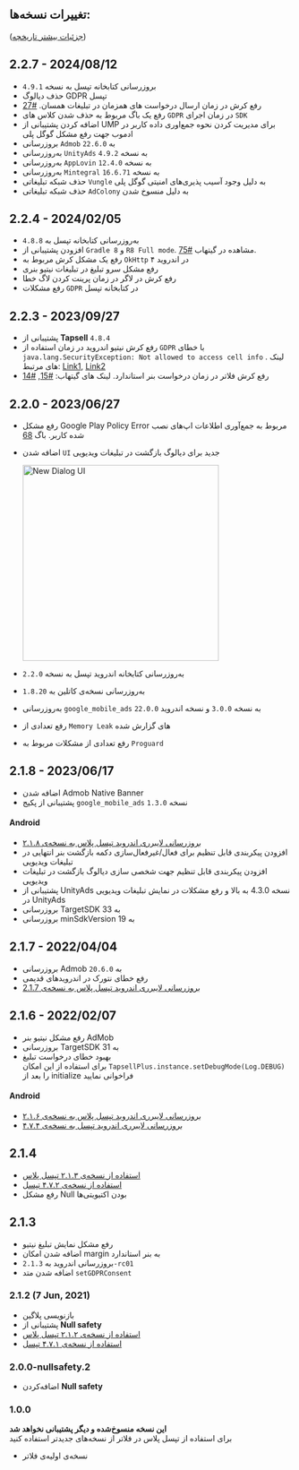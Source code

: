 ## تغییرات نسخه‌ها:

([جزئیات بیشتر تاریخچه](https://github.com/tapsellorg/TapsellPlusSDK-FlutterPlugin/blob/master/CHANGELOG.md))

## 2.2.7 - 2024/08/12

- بروزرسانی کتابخانه تپسل به نسخه `4.9.1`
- حذف دیالوگ GDPR تپسل
- رفع کرش در زمان ارسال درخواست های همزمان در تبلیغات همسان. [#27](https://github.com/tapsellorg/TapsellPlusSDK-FlutterPlugin/issues/27)
- رفع یک باگ مربوط به حذف شدن کلاس های `GDPR` در زمان اجرای `SDK`
- اضافه کردن پشتیبانی از UMP برای مدیریت کردن نحوه جمع‌اوری داده کاربر در ادموب جهت رفع مشکل گوگل پلی
- بروزرسانی `Admob` به `22.6.0`
- به‌رو‌ز‌رسانی `UnityAds` به نسخه `4.9.2`
- به‌رو‌ز‌رسانی `AppLovin` به نسخه `12.4.0`
- به‌رو‌ز‌رسانی `Mintegral` به نسخه `16.6.71`
- حذف شبکه تبلیغاتی `Vungle` به دلیل وجود آسیب پذیری‌های امنیتی گوگل پلی
- حذف شبکه تبلیغاتی `AdColony` به دلیل منسوخ شدن

## 2.2.4 - 2024/02/05
- به‌روزرسانی کتابخانه تپسل به `4.8.8`
- افزودن پشتیبانی از `Gradle 8` و `R8 Full mode`. مشاهده در گیتهاب [#75](https://github.com/tapsellorg/TapsellPlusSDK-AndroidSample/issues/75).
- رفع یک مشکل کرش مربوط به `OkHttp` در اندروید ۴
- رفع مشکل سرو تبلیغ در تبلیغات نیتیو بنری
- رفع کرش در لاگر در زمان پرینت کردن لاگ خطا
- رفع مشکلات `GDPR` در کتابخانه تپسل

## 2.2.3 - 2023/09/27
- پشتیبانی از **Tapsell** `4.8.4`
- رفع کرش نیتیو اندروید در زمان استفاده از `GDPR` با خطای `java.lang.SecurityException: Not allowed to access cell info` . لینک های مرتبط: [Link1](https://stackoverflow.com/a/63246124/8291919), [Link2](https://developer.android.com/reference/android/telephony/TelephonyManager#getAllCellInfo())
- رفع کرش فلاتر در زمان درخواست بنر استاندارد. لینک های گیتهاب: [#15](https://github.com/tapsellorg/TapsellPlusSDK-FlutterPlugin/issues/15), [#14](https://github.com/tapsellorg/TapsellPlusSDK-FlutterPlugin/issues/14)

## 2.2.0 - 2023/06/27
- رفع مشکل Google Play Policy Error مربوط به جمع‌آوری اطلاعات اپ‌های نصب شده کاربر. باگ [68](https://github.com/tapsellorg/TapsellPlusSDK-AndroidSample/issues/68)
- اضافه شدن `UI` جدید برای دیالوگ بازگشت در تبلیغات ویدیویی

  <img width="350" src="https://github.com/tapsellorg/TapsellDocument/assets/38072572/da643aec-1cc5-4699-81f6-1bde4226f6bc"  alt='New Dialog UI'/>
- به‌روز‌رسانی کتابخانه اندروید تپسل به نسخه `2.2.0`
- به‌روز‌رسانی نسخه‌ی کاتلین به `1.8.20`
- به‌رو‌ز‌رسانی `google_mobile_ads` به نسخه `3.0.0` و نسخه اندروید `22.0.0`
- رفع تعدادی از `Memory Leak` های گزارش شده
- رفع تعدادی از مشکلات مربوط به `Proguard`

## 2.1.8 - 2023/06/17
- اضافه شدن Admob Native Banner
- پشتیبانی از پکیج `google_mobile_ads` نسخه `1.3.0`

#### Android
- [بروزرسانی لایبرری اندروید تپسل پلاس به نسخه‌ی ۲.۱.۸](https://docs.tapsell.ir/plus-sdk/android/main/#v218---20221121)
- افزودن پیکربندی قابل تنظیم برای فعال/غیرفعال‌سازی دکمه بازگشت بنر انتهایی در تبلیغات ویدیویی
- افزودن پیکربندی قابل تنظیم جهت شخصی سازی دیالوگ بازگشت در تبلیغات ویدیویی
- پشتیبانی از UnityAds نسخه 4.3.0 به بالا و رفع مشکلات در نمایش تبلیغات ویدیویی در UnityAds
- بروزرسانی TargetSDK به 33
- بروزرسانی minSdkVersion به 19

## 2.1.7 - 2022/04/04
- بروزرسانی Admob به `20.6.0`
- رفع خطای نتورک در اندرویدهای قدیمی
- [بروزرسانی لایبرری اندروید تپسل پلاس به نسخه‌ی 2.1.7](https://docs.tapsell.ir/plus-sdk/android/main/#v217---20220328) 

## 2.1.6 - 2022/02/07
- رفع مشکل نیتیو بنر AdMob
- بروزرسانی TargetSDK به 31
- بهبود خطای درخواست تبلیغ  
  برای استفاده از این امکان
  `TapsellPlus.instance.setDebugMode(Log.DEBUG)`
  را بعد از initialize فراخوانی نمایید

#### Android
- [بروزرسانی لایبرری اندروید تپسل پلاس به نسخه‌ی ۲.۱.۶](https://docs.tapsell.ir/plus-sdk/android/main/#v216---20220111)
- [بروزرسانی لایبرری اندروید تپسل به نسخه‌ی ۴.۷.۴](https://docs.tapsell.ir/tapsell-sdk/android/main/#474---20220110)

## 2.1.4
- [استفاده از نسخه‌ی ۲.۱.۳ تپسل پلاس](https://docs.tapsell.ir/plus-sdk/android/main/#v213---20210721)
- [استفاده از نسخه‌ی ۴.۷.۲ تپسل](https://docs.tapsell.ir/tapsell-sdk/android/main/#472---20210720)
- رفع مشکل Null بودن اکتیویتی‌ها

## 2.1.3
- رفع مشکل نمایش تبلیغ نیتیو
- اضافه شدن امکان margin به بنر استاندارد
- بروزرسانی اندروید به `2.1.3-rc01`
- اضافه شدن متد `setGDPRConsent`

### 2.1.2 (7 Jun, 2021)
- بازنویسی پلاگین
- پشتیبانی از **Null safety**
- [استفاده از نسخه‌ی ۲.۱.۲ تپسل پلاس](https://docs.tapsell.ir/plus-sdk/android/main/#v212---20210607)
- [استفاده از نسخه‌ی ۴.۷.۱ تپسل](https://docs.tapsell.ir/tapsell-sdk/android/main/#v471---20210602)

### 2.0.0-nullsafety.2
- اضافه‌کردن **Null safety**

### 1.0.0
**این نسخه منسوخ‌شده و دیگر پشتیبانی نخواهد شد**    
 برای استفاده از تپسل پلاس در فلاتر از نسخه‌های جدیدتر استفاده کنید

- نسخه‌ی اولیه‌ی فلاتر
